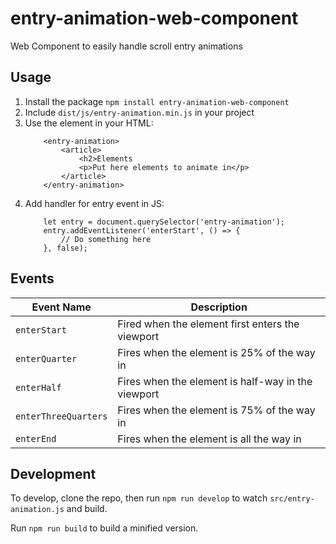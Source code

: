 # entry-animation-web-component
Web Component to easily handle scroll entry animations

## Usage

 1. Install the package `npm install entry-animation-web-component`
 2. Include `dist/js/entry-animation.min.js` in your project
 3. Use the element in your HTML: 
    ```
        <entry-animation>
            <article>
                <h2>Elements
                <p>Put here elements to animate in</p>
            </article>
        </entry-animation>
    ```
 4. Add handler for entry event in JS:
    ```
        let entry = document.querySelector('entry-animation');
        entry.addEventListener('enterStart', () => {
            // Do something here
        }, false);
    ```

## Events

Event Name | Description
--- | --- 
`enterStart` | Fired when the element first enters the viewport
`enterQuarter` | Fires when the element is 25% of the way in
`enterHalf` | Fires when the element is half-way in the viewport
`enterThreeQuarters` | Fires when the element is 75% of the way in
`enterEnd` | Fires when the element is all the way in

## Development

To develop, clone the repo, then run `npm run develop` to watch `src/entry-animation.js` and build.

Run `npm run build` to build a minified version.